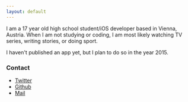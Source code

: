```yaml
---
layout: default
---
```


I am a 17 year old high school student/iOS developer based in Vienna, Austria. When I am not studying or coding, I am most likely watching TV series, writing stories, or doing sport.

I haven't published an app yet, but I plan to do so in the year 2015.

### Contact

* [Twitter](http://twitter.com/juliastic)
* [Github](http://github.com/juliastic)
* [Mail](mailto:jusogrill@gmail.com)
